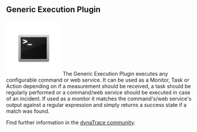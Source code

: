 ## Generic Execution Plugin

![images_community/download/attachments/11567190/icon.png](images_community/download/attachments/11567190/icon.png)
The Generic Execution Plugin executes any configurable command or web service.
It can be used as a Monitor, Task or Action depending on if a measurement should be received, a task should be regularly performed or a command/web service should be executed in case of an incident.
If used as a monitor it matches the command's/web service's output against a regular expression and simply returns a success state if a match was found.

Find further information in the [dynaTrace community](https://community.dynatrace.com/community/display/DL/Generic+Execution+Plugin).